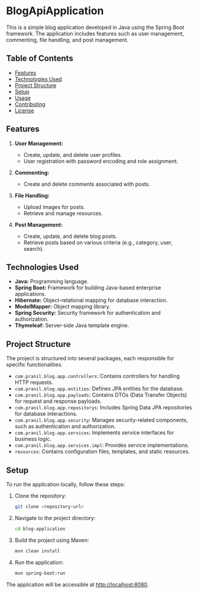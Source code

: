 # BlogApiApplication

This is a simple blog application developed in Java using the Spring Boot framework. The application includes features such as user management, commenting, file handling, and post management.

## Table of Contents

- [Features](#features)
- [Technologies Used](#technologies-used)
- [Project Structure](#project-structure)
- [Setup](#setup)
- [Usage](#usage)
- [Contributing](#contributing)
- [License](#license)

## Features

1. **User Management:**
   - Create, update, and delete user profiles.
   - User registration with password encoding and role assignment.

2. **Commenting:**
   - Create and delete comments associated with posts.

3. **File Handling:**
   - Upload images for posts.
   - Retrieve and manage resources.

4. **Post Management:**
   - Create, update, and delete blog posts.
   - Retrieve posts based on various criteria (e.g., category, user, search).

## Technologies Used

- **Java:** Programming language.
- **Spring Boot:** Framework for building Java-based enterprise applications.
- **Hibernate:** Object-relational mapping for database interaction.
- **ModelMapper:** Object mapping library.
- **Spring Security:** Security framework for authentication and authorization.
- **Thymeleaf:** Server-side Java template engine.

## Project Structure

The project is structured into several packages, each responsible for specific functionalities.

- `com.pranil.blog.app.controllers`: Contains controllers for handling HTTP requests.
- `com.pranil.blog.app.entities`: Defines JPA entities for the database.
- `com.pranil.blog.app.payloads`: Contains DTOs (Data Transfer Objects) for request and response payloads.
- `com.pranil.blog.app.repositorys`: Includes Spring Data JPA repositories for database interactions.
- `com.pranil.blog.app.security`: Manages security-related components, such as authentication and authorization.
- `com.pranil.blog.app.services`: Implements service interfaces for business logic.
- `com.pranil.blog.app.services.impl`: Provides service implementations.
- `resources`: Contains configuration files, templates, and static resources.

## Setup

To run the application locally, follow these steps:

1. Clone the repository:

   ```bash
   git clone <repository-url>
2. Navigate to the project directory:

   ```bash
   cd blog-application
3. Build the project using Maven:

   ```bash
   mvn clean install
4. Run the application:

   ```bash
   mvn spring-boot:run

The application will be accessible at [http://localhost:8080](#http://localhost:8080).
